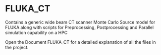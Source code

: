 # FLUKA_CT
Contains a generic wide beam CT scanner Monte Carlo Source model for FLUKA along with scripts for Preprocessing, Postprocessing and Parallel simulation capability on a HPC

Open the Document FLUKA_CT for a detailed explanation of all the files in the project.
